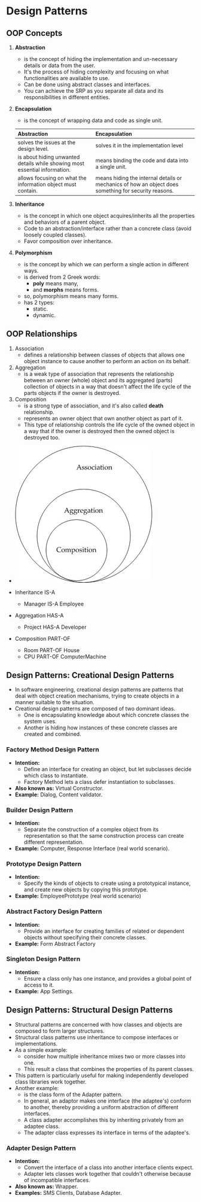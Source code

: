 # Design Patterns

## OOP Concepts
1. **Abstraction**
   - is the concept of hiding the implementation and un-necessary details or data from the user.
   - It's the process of hiding complexity and focusing on what functionalities are available to use.
   - Can be done using abstract classes and interfaces.
   - You can achieve the SRP as you separate all data and its responsibilities in different entities.
2. **Encapsulation**
   - is the concept of wrapping data and code as single unit.

    | Abstraction                                                                | Encapsulation                                                                                        |
    |----------------------------------------------------------------------------|------------------------------------------------------------------------------------------------------|
    | solves the issues at the design level.                                     | solves it in the implementation level                                                                |
    | is about hiding unwanted details while showing most essential information. | means binding the code and data into a single unit.                                                  |
    | allows focusing on what the information object must contain.               | means hiding the internal details or mechanics of how an object does something for security reasons. |
3. **Inheritance**
   - is the concept in which one object acquires/inherits all the properties and behaviors of a parent object.
   - Code to an abstraction/interface rather than a concrete class (avoid loosely coupled classes).
   - Favor composition over inheritance.
4. **Polymorphism**
   - is the concept by which we can perform a single action in different ways.
   - is derived from 2 Greek words:
     - **poly** means many,
     - and **morphs** means forms.
   - so, polymorphism means many forms.
   - has 2 types:
     - static.
     - dynamic.

## OOP Relationships
1. Association
   - defines a relationship between classes of objects that allows one object instance to cause another to perform an action on its behalf.
2. Aggregation
   - is a weak type of association that represents the relationship between an owner (whole) object and its aggregated (parts) collection of objects in a way that doesn't affect the life cycle of the parts objects if the owner is destroyed.
3. Composition
   - is a strong type of association, and it's also called **death** relationship.
   - represents an owner object that own another object as part of it.
   - This type of relationship controls the life cycle of the owned object in a way that if the owner is destroyed then the owned object is destroyed too.

- ![Relationships](relationships.jpg)

- Inheritance IS-A
  - Manager IS-A Employee
- Aggregation HAS-A
  - Project HAS-A Developer
- Composition PART-OF
  - Room PART-OF House
  - CPU PART-OF ComputerMachine

## Design Patterns: Creational Design Patterns
- In software engineering, creational design patterns are patterns that deal with object creation mechanisms, trying to create objects in a manner suitable to the situation.
- Creational design patterns are composed of two dominant ideas.
  - One is encapsulating knowledge about which concrete classes the system uses.
  - Another is hiding how instances of these concrete classes are created and combined.

### Factory Method Design Pattern
- **Intention:** 
  - Define an interface for creating an object, but let subclasses decide which class to instantiate.
  - Factory Method lets a class defer instantiation to subclasses.
- **Also known as:** Virtual Constructor.
- **Example:** Dialog, Content validator.

### Builder Design Pattern
- **Intention:**
  - Separate the construction of a complex object from its representation so that the same construction process can create different representation.
- **Example:** Computer, Response Interface (real world scenario).

### Prototype Design Pattern
- **Intention:**
  - Specify the kinds of objects to create using a prototypical instance, and create new objects by copying this prototype.
- **Example:** EmployeePrototype (real world scenario)

### Abstract Factory Design Pattern
- **Intention:**
  - Provide an interface for creating families of related or dependent objects without specifying their concrete classes.
- **Example:** Form Abstract Factory

### Singleton Design Pattern
- **Intention:**
  - Ensure a class only has one instance, and provides a global point of access to it.
- **Example:** App Settings.

## Design Patterns: Structural Design Patterns
- Structural patterns are concerned with how classes and objects are composed to form larger structures.
- Structural class patterns use inheritance to compose interfaces or implementations.
- As a simple example:
  - consider how multiple inheritance mixes two or more classes into one.
  - This result a class that combines the properties of its parent classes.
- This pattern is particularly useful for making independently developed class libraries work together.
- Another example:
  - is the class form of the Adapter pattern.
  - In general, an adaptor makes one interface (the adaptee's) conform to another, thereby providing a uniform abstraction of different interfaces.
  - A class adapter accomplishes this by inheriting privately from an adaptee class.
  - The adapter class expresses its interface in terms of the adaptee's.

### Adapter Design Pattern
- **Intention:**
  - Convert the interface of a class into another interface clients expect.
  - Adapter lets classes work together that couldn't otherwise because of incompatible interfaces.
- **Also known as:** Wrapper.
- **Examples:** SMS Clients, Database Adapter.

